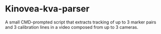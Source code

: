 # Kinovea-kva-parser
A small CMD-prompted script that extracts tracking of up to 3 marker pairs and 3 calibration lines in a video composed from up to 3 cameras. 
